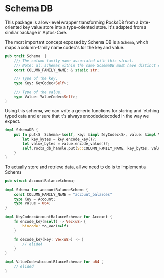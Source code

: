 # Schema DB

This package is a low-level wrapper transforming RocksDB from a byte-oriented key value store into a
type-oriented store. It's adapted from a simliar package in Aptos-Core.

The most important concept exposed by Schema DB is a `Schema`, which maps a column-family name
codec's for the key and value.

```rust
pub trait Schema  {
    /// The column family name associated with this struct.
    /// Note: all schemas within the same SchemaDB must have distinct column family names.
    const COLUMN_FAMILY_NAME: &'static str;

    /// Type of the key.
    type Key: KeyCodec<Self>;

    /// Type of the value.
    type Value: ValueCodec<Self>;
}
```

Using this schema, we can write a generic functions for storing and fetching typed data and ensure that
it's always encoded/decoded in the way we expect.

```rust
impl SchemaDB {
	pub fn put<S: Schema>(&self, key: &impl KeyCodec<S>, value: &impl ValueCodec<S>) -> Result<()> {
		let key_bytes = key.encode_key()?;
        let value_bytes = value.encode_value()?;
		self.rocks_db_handle.put(S::COLUMN_FAMILY_NAME, key_bytes, value_bytes)
	}
}
```

To actually store and retrieve data, all we need to do is to implement a Schema

```rust
pub struct AccountBalanceSchema;

impl Schema for AccountBalanceSchema {
	const COLUMN_FAMILY_NAME = "account_balances"
	type Key = Account;
	type Value = u64;
}

impl KeyCodec<AccountBalanceSchema> for Account {
	fn encode_key(&self) -> Vec<u8> {
		bincode::to_vec(self)
	}

	fn decode_key(key: Vec<u8>) -> {
		// elided
	}
}

impl ValueCode<AccountBlanceSchema> for u64 {
	// elided
}
```
